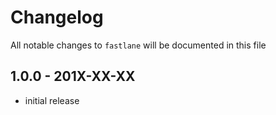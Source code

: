 # Changelog

All notable changes to `fastlane` will be documented in this file

## 1.0.0 - 201X-XX-XX

- initial release
